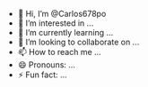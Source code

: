 - 👋 Hi, I’m @Carlos678po
- 👀 I’m interested in ...
- 🌱 I’m currently learning ...
- 💞️ I’m looking to collaborate on ...
- 📫 How to reach me ...
- 😄 Pronouns: ...
- ⚡ Fun fact: ...

<!---
Carlos678po/Carlos678po is a ✨ special ✨ repository because its `README.md` (this file) appears on your GitHub profile.
You can click the Preview link to take a look at your changes.
--->
